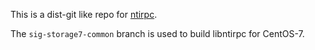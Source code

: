 This is a dist-git like repo for [ntirpc](https://github.com/nfs-ganesha/ntirpc).

The `sig-storage7-common` branch is used to build libntirpc for CentOS-7.
